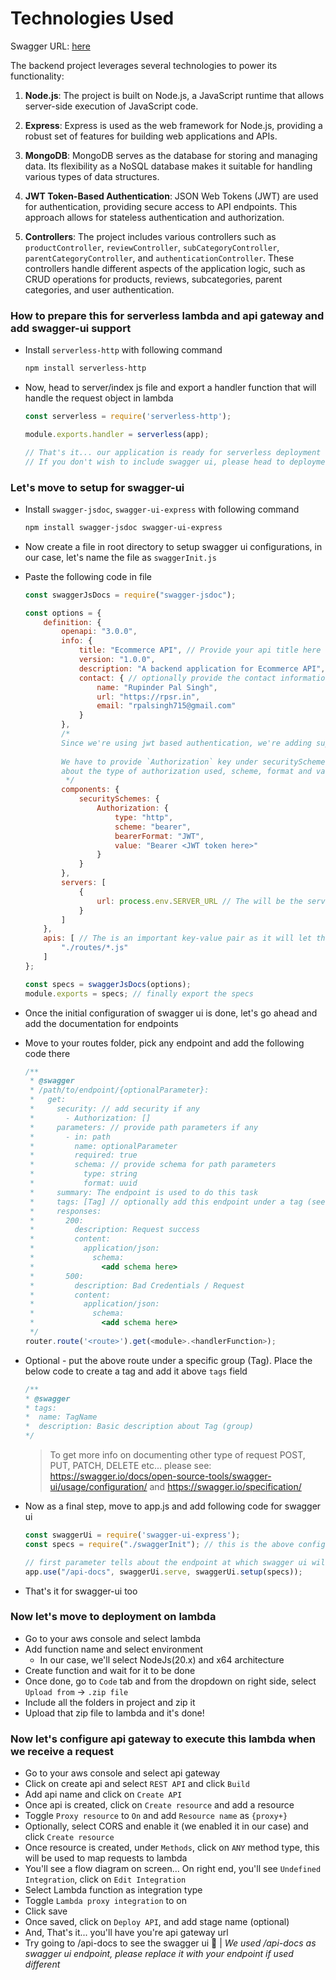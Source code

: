# Technologies Used

Swagger URL: [here](https://h8v5m2nbmi.execute-api.us-east-1.amazonaws.com/prodv1/api-docs)

The backend project leverages several technologies to power its functionality:

1. **Node.js**: The project is built on Node.js, a JavaScript runtime that allows server-side execution of JavaScript
   code.

2. **Express**: Express is used as the web framework for Node.js, providing a robust set of features for building web
   applications and APIs.

3. **MongoDB**: MongoDB serves as the database for storing and managing data. Its flexibility as a NoSQL database makes
   it suitable for handling various types of data structures.

4. **JWT Token-Based Authentication**: JSON Web Tokens (JWT) are used for authentication, providing secure access to API
   endpoints. This approach allows for stateless authentication and authorization.

5. **Controllers**: The project includes various controllers such
   as `productController`, `reviewController`, `subCategoryController`, `parentCategoryController`,
   and `authenticationController`. These controllers handle different aspects of the application logic, such as CRUD
   operations for products, reviews, subcategories, parent categories, and user authentication.

### How to prepare this for serverless lambda and api gateway and add swagger-ui support

* Install `serverless-http` with following command

    ```bash
    npm install serverless-http
    ```

* Now, head to server/index js file and export a handler function that will handle the request object in lambda

    ```js
    const serverless = require('serverless-http');
    
    module.exports.handler = serverless(app);
    
    // That's it... our application is ready for serverless deployment !
    // If you don't wish to include swagger ui, please head to deployment section skipping the next one
    ```

### Let's move to setup for swagger-ui

* Install `swagger-jsdoc`, `swagger-ui-express` with following command

    ```bash
    npm install swagger-jsdoc swagger-ui-express
    ```

* Now create a file in root directory to setup swagger ui configurations, in our case, let's name the file
  as `swaggerInit.js`
* Paste the following code in file

    ```js
    const swaggerJsDocs = require("swagger-jsdoc");
    
    const options = {
        definition: {
            openapi: "3.0.0",
            info: {
                title: "Ecommerce API", // Provide your api title here
                version: "1.0.0",
                description: "A backend application for Ecommerce API", // A small description about the api
                contact: { // optionally provide the contact information here
                    name: "Rupinder Pal Singh",
                    url: "https://rpsr.in",
                    email: "rpalsingh715@gmail.com"
                }
            },
            /*
            Since we're using jwt based authentication, we're adding support for it here in components
            
            We have to provide `Authorization` key under securitySchemes key with few basic parameters
            about the type of authorization used, scheme, format and value
             */
            components: {
                securitySchemes: {
                    Authorization: {
                        type: "http",
                        scheme: "bearer",
                        bearerFormat: "JWT",
                        value: "Bearer <JWT token here>"
                    }
                }
            },
            servers: [
                {
                    url: process.env.SERVER_URL // The will be the server base url which will be preprended with all requests (can be hardcoded)
                }
            ]
        },
        apis: [ // The is an important key-value pair as it will let the configuration know where to look for the api endpoint's documentations
            "./routes/*.js"
        ]
    };
    
    const specs = swaggerJsDocs(options);
    module.exports = specs; // finally export the specs
    ```

* Once the initial configuration of swagger ui is done, let's go ahead and add the documentation for endpoints
* Move to your routes folder, pick any endpoint and add the following code there

  ```js
  /**
   * @swagger
   * /path/to/endpoint/{optionalParameter}:
   *   get:
   *     security: // add security if any
   *       - Authorization: []
   *     parameters: // provide path parameters if any
   *       - in: path
   *         name: optionalParameter
   *         required: true
   *         schema: // provide schema for path parameters
   *           type: string
   *           format: uuid
   *     summary: The endpoint is used to do this task
   *     tags: [Tag] // optionally add this endpoint under a tag (see next point after route)
   *     responses:
   *       200:
   *         description: Request success
   *         content:
   *           application/json:
   *             schema:
   *               <add schema here>
   *       500:
   *         description: Bad Credentials / Request
   *         content:
   *           application/json:
   *             schema:
   *               <add schema here>
   */
  router.route('<route>').get(<module>.<handlerFunction>);
  ```

* Optional - put the above route under a specific group (Tag). Place the below code to create a tag and add it
  above `tags` field
  ```js
  /**
  * @swagger
  * tags:
  *  name: TagName
  *  description: Basic description about Tag (group)
  */
  ```

  > To get more info on documenting other type of request POST, PUT, PATCH, DELETE etc... please
  > see: https://swagger.io/docs/open-source-tools/swagger-ui/usage/configuration/ and https://swagger.io/specification/

* Now as a final step, move to app.js and add following code for swagger ui

    ```js
    const swaggerUi = require('swagger-ui-express');
    const specs = require("./swaggerInit"); // this is the above config file, if you have another name, please require accordingly
    
    // first parameter tells about the endpoint at which swagger ui will be accessible (can be anything else 😊)
    app.use("/api-docs", swaggerUi.serve, swaggerUi.setup(specs));
    ```

* That's it for swagger-ui too

### Now let's move to deployment on lambda

* Go to your aws console and select lambda
* Add function name and select environment
    * In our case, we'll select NodeJs(20.x) and x64 architecture
* Create function and wait for it to be done
* Once done, go to `Code` tab and from the dropdown on right side, select `Upload from` -> `.zip file`
* Include all the folders in project and zip it
* Upload that zip file to lambda and it's done!

### Now let's configure api gateway to execute this lambda when we receive a request

* Go to your aws console and select api gateway
* Click on create api and select `REST API` and click `Build`
* Add api name and click on `Create API`
* Once api is created, click on `Create resource` and add a resource
* Toggle `Proxy resource` to `On` and add `Resource name` as `{proxy+}`
* Optionally, select CORS and enable it (we enabled it in our case) and click `Create resource`
* Once resource is created, under `Methods`, click on `ANY` method type, this will be used to map requests to lambda
* You'll see a flow diagram on screen... On right end, you'll see `Undefined Integration`, click on `Edit Integration`
* Select Lambda function as integration type
* Toggle `Lambda proxy integration` to on
* Click save
* Once saved, click on `Deploy API`, and add stage name (optional)
* And, That's it... you'll have you're api gateway url
* Try going to <api-gateway-url>/api-docs to see the swagger ui 🥳 | *We used /api-docs as swagger ui endpoint, please replace it with your endpoint if used different*